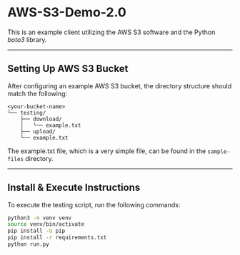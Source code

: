 # AWS-S3-Demo-2.0

This is an example client utilizing the AWS S3 software and the Python *boto3* library.

---

## Setting Up AWS S3 Bucket

After configuring an example AWS S3 bucket, the directory structure should match the following:

```
<your-bucket-name>
└── testing/
    ├── download/
    │   └── example.txt
    ├── upload/
    └── example.txt
```

The example.txt file, which is a very simple file, can be found in the `sample-files` directory.

---

## Install & Execute Instructions

To execute the testing script, run the following commands:

```bash
python3 -m venv venv
source venv/bin/activate
pip install -U pip
pip install -r requirements.txt
python run.py
```
